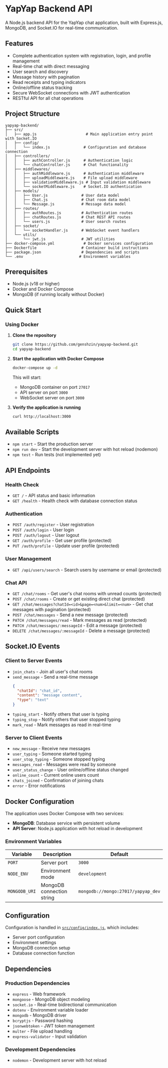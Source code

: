 # YapYap Backend API

A Node.js backend API for the YapYap chat application, built with Express.js, MongoDB, and Socket.IO for real-time communication.

## Features
- Complete authentication system with registration, login, and profile management
- Real-time chat with direct messaging
- User search and discovery
- Message history with pagination
- Read receipts and typing indicators
- Online/offline status tracking
- Secure WebSocket connections with JWT authentication
- RESTful API for all chat operations

## Project Structure

```
yapyap-backend/
├── src/
│   ├── app.js                      # Main application entry point with Socket.IO
│   ├── config/
│   │   └── index.js               # Configuration and database connection
│   ├── controllers/
│   │   ├── authController.js      # Authentication logic
│   │   └── chatController.js      # Chat functionality
│   ├── middlewares/
│   │   ├── authMiddleware.js      # Authentication middleware
│   │   ├── uploadMiddleware.js    # File upload middleware
│   │   ├── validationMiddleware.js # Input validation middleware
│   │   └── socketMiddleware.js    # Socket.IO authentication
│   ├── models/
│   │   ├── User.js               # User data model
│   │   ├── Chat.js               # Chat room data model
│   │   └── Message.js            # Message data model
│   ├── routes/
│   │   ├── authRoutes.js         # Authentication routes
│   │   ├── chatRoutes.js         # Chat REST API routes
│   │   └── users.js              # User search routes
│   ├── socket/
│   │   └── socketHandler.js      # WebSocket event handlers
│   └── utils/
│       └── jwt.js                # JWT utilities
├── docker-compose.yml             # Docker services configuration
├── Dockerfile                    # Container build instructions
├── package.json                  # Dependencies and scripts
└── .env                         # Environment variables
```

## Prerequisites

- Node.js (v18 or higher)
- Docker and Docker Compose
- MongoDB (if running locally without Docker)

## Quick Start

### Using Docker

1. **Clone the repository**
   ```bash
   git clone https://github.com/genshzin/yapyap-backend.git
   cd yapyap-backend
   ```

2. **Start the application with Docker Compose**
   ```bash
   docker-compose up -d
   ```

   This will start:
   - MongoDB container on port `27017`
   - API server on port `3000`
   - WebSocket server on port `3000`

3. **Verify the application is running**
   ```bash
   curl http://localhost:3000
   ```

## Available Scripts

- `npm start` - Start the production server
- `npm run dev` - Start the development server with hot reload (nodemon)
- `npm test` - Run tests (not implemented yet)

## API Endpoints

### Health Check
- `GET /` - API status and basic information
- `GET /health` - Health check with database connection status

### Authentication
- `POST /auth/register` - User registration
- `POST /auth/login` - User login
- `POST /auth/logout` - User logout
- `GET /auth/profile` - Get user profile (protected)
- `PUT /auth/profile` - Update user profile (protected)

### User Management
- `GET /api/users/search` - Search users by username or email (protected)

### Chat API
- `GET /chat/rooms` - Get user's chat rooms with unread counts (protected)
- `POST /chat/rooms` - Create or get existing direct chat (protected)
- `GET /chat/messages?chatId=<id>&page=<num>&limit=<num>` - Get chat messages with pagination (protected)
- `POST /chat/messages` - Send a new message (protected)
- `PATCH /chat/messages/read` - Mark messages as read (protected)
- `PATCH /chat/messages/:messageId` - Edit a message (protected)
- `DELETE /chat/messages/:messageId` - Delete a message (protected)

## Socket.IO Events

### Client to Server Events
- `join_chats` - Join all user's chat rooms
- `send_message` - Send a real-time message
  ```json
  {
    "chatId": "chat_id",
    "content": "message content",
    "type": "text"
  }
  ```
- `typing_start` - Notify others that user is typing
- `typing_stop` - Notify others that user stopped typing
- `mark_read` - Mark messages as read in real-time

### Server to Client Events
- `new_message` - Receive new messages
- `user_typing` - Someone started typing
- `user_stop_typing` - Someone stopped typing
- `messages_read` - Messages were read by someone
- `user_status_change` - User online/offline status changed
- `online_count` - Current online users count
- `chats_joined` - Confirmation of joining chats
- `error` - Error notifications

## Docker Configuration

The application uses Docker Compose with two services:

- **MongoDB**: Database service with persistent volume
- **API Server**: Node.js application with hot reload in development

### Environment Variables

| Variable | Description | Default |
|----------|-------------|---------|
| `PORT` | Server port | `3000` |
| `NODE_ENV` | Environment mode | `development` |
| `MONGODB_URI` | MongoDB connection string | `mongodb://mongo:27017/yapyap_dev` |

## Configuration

Configuration is handled in [`src/config/index.js`](src/config/index.js), which includes:

- Server port configuration
- Environment settings
- MongoDB connection setup
- Database connection function

## Dependencies

### Production Dependencies
- `express` - Web framework
- `mongoose` - MongoDB object modeling
- `socket.io` - Real-time bidirectional communication
- `dotenv` - Environment variable loader
- `mongodb` - MongoDB driver
- `bcryptjs` - Password hashing
- `jsonwebtoken` - JWT token management
- `multer` - File upload handling
- `express-validator` - Input validation


### Development Dependencies
- `nodemon` - Development server with hot reload
